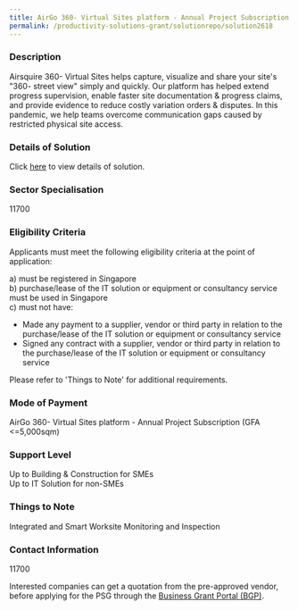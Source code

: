 ```yaml
---
title: AirGo 360- Virtual Sites platform - Annual Project Subscription (GFA <=5,000sqm)
permalink: /productivity-solutions-grant/solutionrepo/solution2618
---
```


### Description

Airsquire 360- Virtual Sites helps capture, visualize and share your site's "360- street view" simply and quickly. Our platform has helped extend progress supervision, enable faster site documentation & progress claims, and provide evidence to reduce costly variation orders & disputes. In this pandemic, we help teams overcome communication gaps caused by restricted physical site access.

### Details of Solution

Click <a href='Airsquire Pte. Ltd.' target='_blank' rel='noopener'>here</a> to view details of solution.

### Sector Specialisation

 11700 

### Eligibility Criteria

Applicants must meet the following eligibility criteria at the point of application:

a) must be registered in Singapore <br>
b) purchase/lease of the IT solution or equipment or consultancy service must be used in Singapore <br>
c) must not have:
- Made any payment to a supplier, vendor or third party in relation to the purchase/lease of the IT solution or equipment or consultancy service
- Signed any contract with a supplier, vendor or third party in relation to the purchase/lease of the IT solution or equipment or consultancy service

Please refer to 'Things to Note' for additional requirements.

### Mode of Payment
AirGo 360- Virtual Sites platform - Annual Project Subscription (GFA <=5,000sqm)

### Support Level
Up to Building & Construction for SMEs <br>
Up to IT Solution for non-SMEs

### Things to Note
Integrated and Smart Worksite Monitoring and Inspection

### Contact Information
11700

Interested companies can get a quotation from the pre-approved vendor, before applying for the PSG through the <a target='_blank' rel='noopener' href='https://www.businessgrants.gov.sg/'>Business Grant Portal (BGP)</a>.
